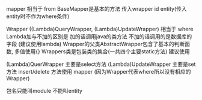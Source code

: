mapper 相当于 from
BaseMapper是基本的方法 传入wrapper id entity(传入entity时不作为where条件)

Wrapper ((Lambda)QueryWrapper, (Lambda)UpdateWrapper) 相当于 where
Lambda加与不加的区别是  加的话调用java的类方法  不加的话调用的是数据库的字段 (建议使用lambda)
Wrapper的父类AbstractWrapper包含了基本的判断函数, 多值使用{}
Wrappers类是包装类的集合(一共四个主要static方法)  建议使用

(Lambda)QuerWrapper 主要是select方法
(Lambda)UpdateWrapper 主要是set方法
insert/delete 方法使用 mapper (因为Wrapper代表where所以没有相应的Wrapper)

包名只能叫module 不能叫entity